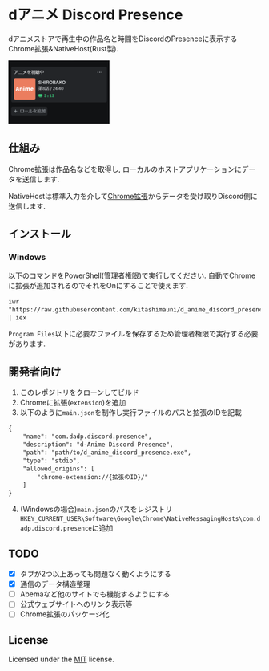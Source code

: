 # dアニメ Discord Presence

dアニメストアで再生中の作品名と時間をDiscordのPresenceに表示するChrome拡張&NativeHost(Rust製).

 <img src="https://github.com/kitashimauni/d_anime_discord_presence/blob/main/assets/screenshot1.png" width="40%" />


## 仕組み
Chrome拡張は作品名などを取得し, ローカルのホストアプリケーションにデータを送信します.

NativeHostは標準入力を介して[Chrome拡張](https://chromewebstore.google.com/detail/danimediscordpresence/ifenbhbjocjihjlmbbmdegolkpjmecag)からデータを受け取りDiscord側に送信します.

## インストール
### Windows
以下のコマンドをPowerShell(管理者権限)で実行してください.
自動でChromeに拡張が追加されるのでそれをOnにすることで使えます.

```
iwr "https://raw.githubusercontent.com/kitashimauni/d_anime_discord_presence/main/installer/windows.ps1" | iex
```
`Program Files`以下に必要なファイルを保存するため管理者権限で実行する必要があります.

## 開発者向け
1. このレポジトリをクローンしてビルド
2. Chromeに拡張(`extension`)を追加
3. 以下のように`main.json`を制作し実行ファイルのパスと拡張のIDを記載
```
{
    "name": "com.dadp.discord.presence",
    "description": "d-Anime Discord Presence",
    "path": "path/to/d_anime_discord_presence.exe",
    "type": "stdio",
    "allowed_origins": [
        "chrome-extension://{拡張のID}/"
    ]
}
``` 
4. (Windowsの場合)`main.json`のパスをレジストリ`HKEY_CURRENT_USER\Software\Google\Chrome\NativeMessagingHosts\com.dadp.discord.presence`に追加

## TODO
- [x] タブが2つ以上あっても問題なく動くようにする
- [x] 通信のデータ構造整理
- [ ] Abemaなど他のサイトでも機能するようにする
- [ ] 公式ウェブサイトへのリンク表示等
- [ ] Chrome拡張のパッケージ化

## License
Licensed under the [MIT](https://github.com/kitashimauni/d_anime_discord_presence/blob/main/License.txt) license.
